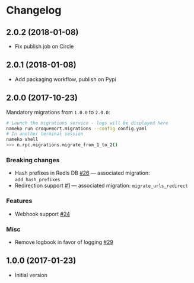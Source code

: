 # Changelog

## 2.0.2 (2018-01-08)

- Fix publish job on Circle

## 2.0.1 (2018-01-08)

- Add packaging workflow, publish on Pypi

## 2.0.0 (2017-10-23)

Mandatory migrations from `1.0.0` to `2.0.0`:

```bash
# Launch the migrations service - logs will be displayed here
nameko run croquemort.migrations --config config.yaml
# In another terminal session
nameko shell
>>> n.rpc.migrations.migrate_from_1_to_2()
```

### Breaking changes

- Hash prefixes in Redis DB
  [#26](https://github.com/opendatateam/croquemort/issues/26)
  — associated migration: `add_hash_prefixes`
- Redirection support
  [#1](https://github.com/opendatateam/croquemort/issues/1)
  — associated migration: `migrate_urls_redirect`

### Features

- Webhook support
  [#24](https://github.com/opendatateam/croquemort/issues/24)

### Misc

- Remove logbook in favor of logging
  [#29](https://github.com/opendatateam/croquemort/issues/29)

## 1.0.0 (2017-01-23)

- Initial version
